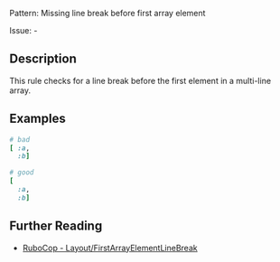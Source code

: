 Pattern: Missing line break before first array element

Issue: -

## Description

This rule checks for a line break before the first element in a multi-line array.

## Examples

```ruby
# bad
[ :a,
  :b]

# good
[
  :a,
  :b]
```

## Further Reading

* [RuboCop - Layout/FirstArrayElementLineBreak](https://rubocop.readthedocs.io/en/latest/cops_layout/#layoutfirstarrayelementlinebreak)
